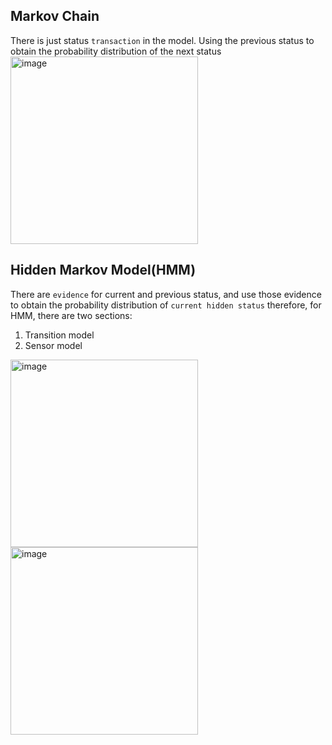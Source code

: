 ## Markov Chain

There is just status `transaction` in the model. Using the previous status to obtain the probability distribution of the next status
<img width="300" alt="image" src="https://user-images.githubusercontent.com/39432361/156053942-df9bccf4-b9a6-4fbc-a9cb-27e6547b5598.png">


## Hidden Markov Model(HMM) 
There are `evidence` for current and previous status, and use those evidence to obtain the probability distribution of `current hidden status`
therefore, for HMM, there are two sections:
1. Transition model 
2. Sensor model

<img width="300" alt="image" src="https://user-images.githubusercontent.com/39432361/156054422-1107bdc3-7f6a-43d0-9da4-859fb12f2c4a.png"><img width="300" alt="image" src="https://user-images.githubusercontent.com/39432361/156054610-bb709933-e119-40c8-a24f-4b920f8bbe24.png">
